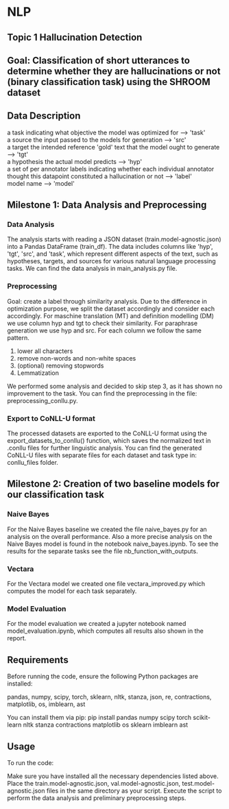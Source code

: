 # NLP

## Topic 1 Hallucination Detection 

## Goal: Classification of short utterances to determine whether they are hallucinations or not (binary classification task) using the SHROOM dataset 

## Data Description 

a task indicating what objective the model was optimized for --> 'task'  
a source the input passed to the models for generation --> 'src'   
a target the intended reference 'gold' text that the model ought to generate --> 'tgt'  
a hypothesis the actual model predicts --> 'hyp'  
a set of per annotator labels indicating whether each individual annotator thought this datapoint constituted a hallucination or not --> 'label'  
model name --> 'model' 

## Milestone 1: Data Analysis and Preprocessing 
### Data Analysis 

The analysis starts with reading a JSON dataset (train.model-agnostic.json) into a Pandas DataFrame (train_df). The data includes columns like 'hyp', 'tgt', 'src', and 'task', which represent different aspects of the text, such as hypotheses, targets, and sources for various natural language processing tasks.
We can find the data analysis in main_analysis.py file. 

### Preprocessing 

Goal: create a label through similarity analysis.
Due to the difference in optimization purpose, we split the dataset accordingly and consider each accordingly. For maschine translation (MT) and definition modelling (DM) we use column hyp and tgt to check their similarity. For paraphrase generation we use hyp and src. 
For each column we follow the same pattern. 
1. lower all characters
2. remove non-words and non-white spaces
3. (optional) removing stopwords
4. Lemmatization

We performed some analysis and decided to skip step 3, as it has shown no improvement to the task. 
You can find the preprocessing in the file: preprocessing_conllu.py.

### Export to CoNLL-U format

The processed datasets are exported to the CoNLL-U format using the export_datasets_to_conllu() function, which saves the normalized text in .conllu files for further linguistic analysis. 
You can find the generated CoNLL-U files with separate files for each dataset and task type in: conllu_files folder. 

## Milestone 2: Creation of two baseline models for our classification task

### Naive Bayes 
For the Naive Bayes baseline we created the file naive_bayes.py for an analysis on the overall performance. Also a more precise analysis on the Naive Bayes model is found in the notebook naive_bayes.ipynb.
To see the results for the separate tasks see the file nb_function_with_outputs. 

### Vectara
For the Vectara model we created one file vectara_improved.py which computes the model for each task separately. 

### Model Evaluation
For the model evaluation we created a jupyter notebook named model_evaluation.ipynb, which computes all results also shown in the report.


## Requirements

Before running the code, ensure the following Python packages are installed:

pandas, numpy, scipy, torch, sklearn, nltk, stanza, json, re, contractions, matplotlib, os, imblearn, ast 

You can install them via pip:
pip install pandas numpy scipy torch scikit-learn nltk stanza contractions matplotlib os sklearn imblearn ast

## Usage

To run the code:

Make sure you have installed all the necessary dependencies listed above. 
Place the train.model-agnostic.json, val.model-agnostic.json, test.model-agnostic.json files in the same directory as your script.
Execute the script to perform the data analysis and preliminary preprocessing steps.





